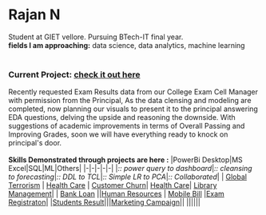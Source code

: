 # Rajan N 
Student at GIET vellore. Pursuing BTech-IT final year.<br>
**fields I am approaching:**  data science, data analytics, machine learning
<br><br>
### Current Project:    [check it out here](https://github.com/rajannnnnnn/PowerBi-UNIVERSITY_EXAM_PERFORMANCE_ANALYSIS) <br>
Recently requested Exam Results data from our College Exam Cell Manager with permission from the Principal, As the data clensing and modeling are completed, now planning our visuals
to present it to the principal answering EDA questions, delving the upside and reasoning the downside. With suggestions of academic improvements in terms of Overall Passing and Improving Grades, soon we will have everything ready to knock on principal's door.
<br><br>
**Skills Demonstrated through projects are here :**
|PowerBi Desktop|MS Excel|SQL|ML|Others|
|-|-|-|-|-|
|_:: power query to dashboard_|_:: cleansing to forecasting_|_:: DDL to TCL_|_:: Simple LR to PCA_|_:: Collaborated_|
| [Global Terrorism](https://github.com/rajannnnnnn/PowerBi-GLOBAL_TERRORISM_ANALYSIS) | [Health Care](https://github.com/rajannnnnnn/Excel-HEALTHCARE_DATA_ANALYSIS) | [Customer Churn](https://github.com/rajannnnnnn/Sql-E_COMMERCE_CUSTOMER_CHURN_ANALYSIS)|  [Health Care](https://kaggle.com/code/rajannnn/healthcare-data-analysis)| [Library Management](https://github.com/rajannnnnnn/Library-Management-and-Attendence-System)|
| [Bank Loan](https://github.com/rajannnnnnn/PowerBI-BANK_LOAN_PERFORMANCE_ANALYSIS) ||[Human Resources](https://github.com/rajannnnnnn/Sql-HR_MANAGEMENT) | [Mobile Bill](https://www.kaggle.com/code/rajannnn/mobile-bill-eda) |[Exam Registraton](https://github.com/rishikannaaa/Exam-Registration)|
|[Students Result](https://github.com/rajannnnnnn/PowerBi-UNIVERSITY_EXAM_PERFORMANCE_ANALYSIS/)|||[Marketing Campaign](https://colab.research.google.com/drive/1mgu460E4TCN9MHUFFr3P0vGHn-8i3unM?usp=sharing)||
||||||
